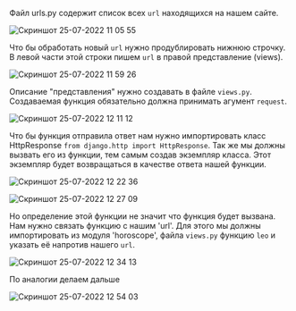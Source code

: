 Файл urls.py содержит список всех `url` находящихся на нашем сайте.<br>

![Скриншот 25-07-2022 11 05 55](https://user-images.githubusercontent.com/84935915/180728977-365b94d4-cc2c-44ec-b9ce-08a4ee51d061.png)<br>

Что бы обработать новый `url` нужно продублировать нижнюю строчку. В левой части этой строки пишем `url` в правой представление (views).

![Скриншот 25-07-2022 11 59 26](https://user-images.githubusercontent.com/84935915/180739202-aa02272f-a0ed-4d10-a12f-6476275d3513.png)<br>

Описание "представления" нужно создавать в файле `views.py`. Создаваемая функция обязательно должна принимать агумент `request`.<br>

![Скриншот 25-07-2022 12 11 12](https://user-images.githubusercontent.com/84935915/180741542-b4faa9e8-7d5e-4c9f-a059-2f786226e158.png)<br>

Что бы функция отправила ответ нам нужно импортировать класс HttpResponse `from django.http import HttpResponse`. Так же мы должны вызвать его из функции,
тем самым создав экземпляр класса. Этот экземпляр будет возвращаться в качестве ответа нашей функции.<br>

![Скриншот 25-07-2022 12 22 36](https://user-images.githubusercontent.com/84935915/180743920-29b7c0fb-5f69-40ba-94f1-e8a00a59da03.png)

![Скриншот 25-07-2022 12 27 09](https://user-images.githubusercontent.com/84935915/180744927-9ed15229-38a7-491c-b4eb-499eb6c31495.png)

Но определение этой функции не значит что функция будет вызвана. Нам нужно связать функцию с нашим 'url'.
Для этого мы должны импортировать из модуля 'horoscope', файла `views.py` функцию `leo` и указать её напротив нашего `url`.<br>

![Скриншот 25-07-2022 12 34 13](https://user-images.githubusercontent.com/84935915/180746375-37324466-98e6-4c00-92dc-340bc34ef0ac.png)

По аналогии делаем дальше

![Скриншот 25-07-2022 12 54 03](https://user-images.githubusercontent.com/84935915/180750160-1a9e7112-e00e-4a44-9e1b-84d05950ebcd.png)



